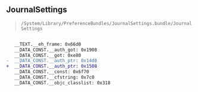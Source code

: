 ## JournalSettings

> `/System/Library/PreferenceBundles/JournalSettings.bundle/JournalSettings`

```diff

   __TEXT.__eh_frame: 0x66d0
   __DATA_CONST.__auth_got: 0x1908
   __DATA_CONST.__got: 0xe80
-  __DATA_CONST.__auth_ptr: 0x14d8
+  __DATA_CONST.__auth_ptr: 0x1508
   __DATA_CONST.__const: 0x6f70
   __DATA_CONST.__cfstring: 0x7c0
   __DATA_CONST.__objc_classlist: 0x318

```
